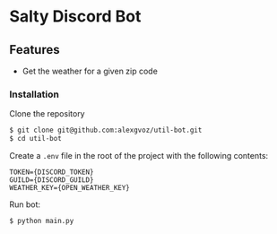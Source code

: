 # Salty Discord Bot

## Features
- Get the weather for a given zip code

### Installation

Clone the repository

```bash
$ git clone git@github.com:alexgvoz/util-bot.git
$ cd util-bot
```

Create a `.env` file in the root of the project with the following contents:

```
TOKEN={DISCORD_TOKEN}
GUILD={DISCORD_GUILD}
WEATHER_KEY={OPEN_WEATHER_KEY}
```

Run bot:

```
$ python main.py
```
